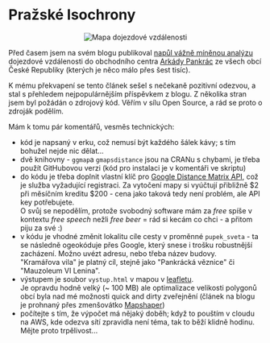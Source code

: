 # Pražské Isochrony

<p align="center">
  <img src="dojezd.png" alt="Mapa dojezdové vzdálenosti"/>
</p>

Před časem jsem na svém blogu publikoval [napůl vážně míněnou analýzu](http://www.jla-data.net/cze/cesta-z-mesta/) dojezdové vzdálenosti do obchodního centra [Arkády Pankrác](http://www.arkady-pankrac.cz) ze všech obcí České Republiky (kterých je něco málo přes šest tisíc).

K mému překvapení se tento článek sešel s nečekaně pozitivní odezvou, a stal s přehledem nejpopulárnějším příspěvkem z blogu. Z několika stran jsem byl požádán o zdrojový kód. Věřím v sílu Open Source, a rád se proto o zdroják podělím.

Mám k tomu pár komentářů, vesměs technických:  

* kód je napsaný v erku, což nemusí být každého šálek kávy; s tím bohužel nejde nic dělat...
* dvě knihovny - `ggmap`a `gmapsdistance` jsou na CRANu s chybami, je třeba použít GitHubovou verzi (kód pro instalaci je v komentáři ve skriptu)
* do kódu je třeba doplnit vlastní klíč pro [Google Distance Matrix API](https://console.cloud.google.com/apis/library/distance-matrix-backend.googleapis.com), což je služba vyžadující registraci. Za vytočení mapy si vyúčtují přibližně $2 při měsíčním kreditu $200 - cena jako taková tedy není problém, ale API key potřebujete.  
O svůj se nepodělím, protože svobodný software mám za *free* spíše v kontextu *free speech* nežli *free beer* = rád si kecám co chci - a přitom piju za své :)
* v kódu je vhodné změnit lokalitu cíle cesty v proměnné `pupek_sveta` - ta se následně ogeokóduje přes Google, který snese i trošku robustnější zacházení. Možno uvézt adresu, nebo třeba název budovy.  
"Kramářova vila" je platný cíl, stejně jako "Pankrácká věznice" či "Mauzoleum VI Lenina".
* výstupem je soubor `vystup.html` v mapou v [leafletu](https://leafletjs.com/).  
Je opravdu hodně velký (~ 100 MB) ale optimalizace velikosti polygonů obcí byla nad mé možnosti quick and dirty zveřejnění (článek na blogu je prohnaný přes zmenšovátko [Mapshaper](http://mapshaper.org/))
* počítejte s tím, že výpočet má nějaký doběh; když to pouštím v cloudu na AWS, kde odezva sítí zpravidla není téma, tak to běží klidně hodinu. Mějte proto trpělivost...
